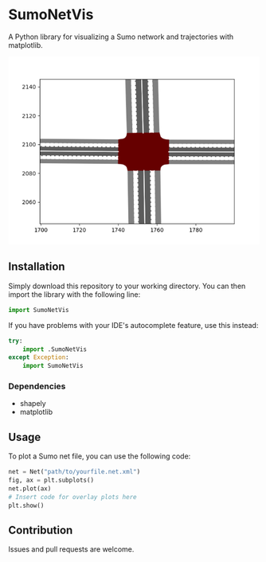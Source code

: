 # SumoNetVis
A Python library for visualizing a Sumo network and trajectories with matplotlib.

![Example plot of an intersection](Example_Plot.png)

## Installation
Simply download this repository to your working directory. You can then import the library with the following line:

```python
import SumoNetVis
```

If you have problems with your IDE's autocomplete feature, use this instead:

```python
try:
    import .SumoNetVis
except Exception:
    import SumoNetVis
```

### Dependencies
* shapely
* matplotlib

## Usage
To plot a Sumo net file, you can use the following code:

```python
net = Net("path/to/yourfile.net.xml")
fig, ax = plt.subplots()
net.plot(ax)
# Insert code for overlay plots here
plt.show()
```

## Contribution
Issues and pull requests are welcome.

